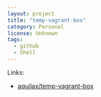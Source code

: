```yaml
---
layout: project
title: "temp-vagrant-box"
category: Personal
license: Unknown
tags:
  - github
  - Shell
---
```




Links:


* [aquilax/temp-vagrant-box](https://github.com/aquilax/temp-vagrant-box)

